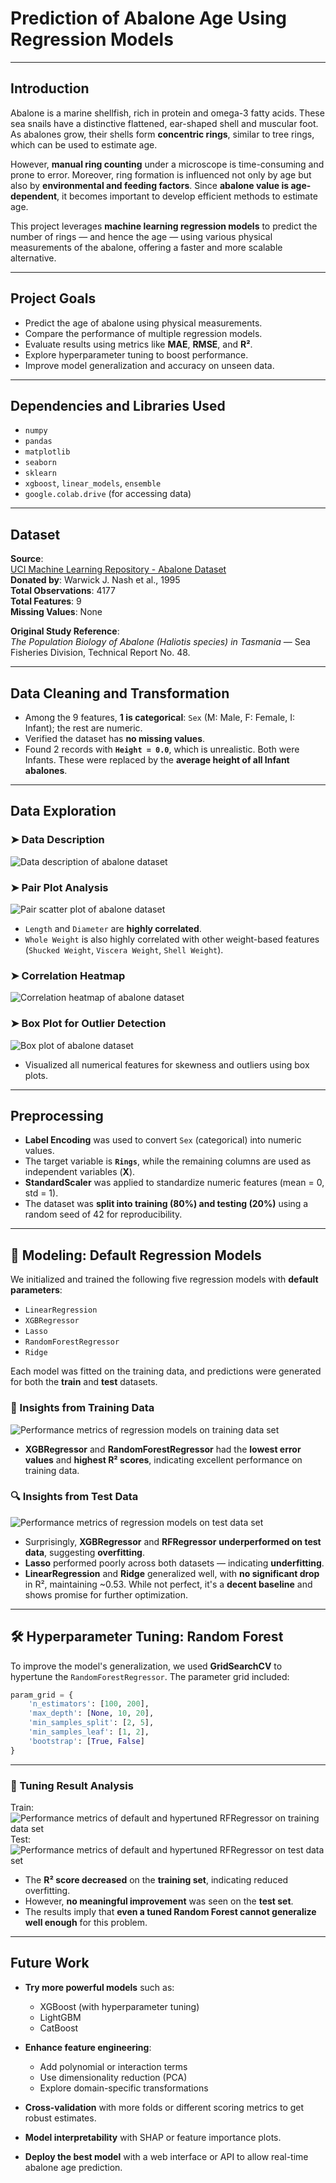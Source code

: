 # Prediction of Abalone Age Using Regression Models

---

## Introduction

Abalone is a marine shellfish, rich in protein and omega-3 fatty acids. These sea snails have a distinctive flattened, ear-shaped shell and muscular foot. As abalones grow, their shells form **concentric rings**, similar to tree rings, which can be used to estimate age.

However, **manual ring counting** under a microscope is time-consuming and prone to error. Moreover, ring formation is influenced not only by age but also by **environmental and feeding factors**. Since **abalone value is age-dependent**, it becomes important to develop efficient methods to estimate age.

This project leverages **machine learning regression models** to predict the number of rings — and hence the age — using various physical measurements of the abalone, offering a faster and more scalable alternative.

---

## Project Goals

- Predict the age of abalone using physical measurements.
- Compare the performance of multiple regression models.
- Evaluate results using metrics like **MAE**, **RMSE**, and **R²**.
- Explore hyperparameter tuning to boost performance.
- Improve model generalization and accuracy on unseen data.

---

## Dependencies and Libraries Used

- `numpy`
- `pandas`
- `matplotlib`
- `seaborn`
- `sklearn`
- `xgboost`, `linear_models`, `ensemble`
- `google.colab.drive` (for accessing data)

---

## Dataset

**Source**:  
[UCI Machine Learning Repository - Abalone Dataset](https://archive.ics.uci.edu/ml/datasets/Abalone)  
**Donated by**: Warwick J. Nash et al., 1995  
**Total Observations**: 4177  
**Total Features**: 9  
**Missing Values**: None

**Original Study Reference**:  
*The Population Biology of Abalone (Haliotis species) in Tasmania* — Sea Fisheries Division, Technical Report No. 48.

---

## Data Cleaning and Transformation

- Among the 9 features, **1 is categorical**: `Sex` (M: Male, F: Female, I: Infant); the rest are numeric.
- Verified the dataset has **no missing values**.
- Found 2 records with **`Height = 0.0`**, which is unrealistic. Both were Infants. These were replaced by the **average height of all Infant abalones**.

---

## Data Exploration

### ➤ Data Description
![Data description of abalone dataset](./images/data-statistics.png)

### ➤ Pair Plot Analysis
![Pair scatter plot of abalone dataset](./images/sns-pair-plot.png)

- `Length` and `Diameter` are **highly correlated**.
- `Whole Weight` is also highly correlated with other weight-based features (`Shucked Weight`, `Viscera Weight`, `Shell Weight`).

### ➤ Correlation Heatmap
![Correlation heatmap of abalone dataset](./images/correlation_matrix.png)

### ➤ Box Plot for Outlier Detection
![Box plot of abalone dataset](./images/box-plot.png)

- Visualized all numerical features for skewness and outliers using box plots.

---

## Preprocessing

- **Label Encoding** was used to convert `Sex` (categorical) into numeric values.
- The target variable is **`Rings`**, while the remaining columns are used as independent variables (**X**).
- **StandardScaler** was applied to standardize numeric features (mean = 0, std = 1).
- The dataset was **split into training (80%) and testing (20%)** using a random seed of 42 for reproducibility.

---

## 🤖 Modeling: Default Regression Models

We initialized and trained the following five regression models with **default parameters**:

- `LinearRegression`
- `XGBRegressor`
- `Lasso`
- `RandomForestRegressor`
- `Ridge`

Each model was fitted on the training data, and predictions were generated for both the **train** and **test** datasets.

### 🔎 Insights from Training Data

![Performance metrics of regression models on training data set](./images/train-metrics.png)

- **XGBRegressor** and **RandomForestRegressor** had the **lowest error values** and **highest R² scores**, indicating excellent performance on training data.

### 🔍 Insights from Test Data

![Performance metrics of regression models on test data set](./images/test-metrics.png)

- Surprisingly, **XGBRegressor** and **RFRegressor** **underperformed on test data**, suggesting **overfitting**.
- **Lasso** performed poorly across both datasets — indicating **underfitting**.
- **LinearRegression** and **Ridge** generalized well, with **no significant drop** in R², maintaining ~0.53. While not perfect, it's a **decent baseline** and shows promise for further optimization.

---

## 🛠️ Hyperparameter Tuning: Random Forest

To improve the model's generalization, we used **GridSearchCV** to hypertune the `RandomForestRegressor`. The parameter grid included:

```python
param_grid = {
    'n_estimators': [100, 200],
    'max_depth': [None, 10, 20],
    'min_samples_split': [2, 5],
    'min_samples_leaf': [1, 2],
    'bootstrap': [True, False]
}
```
---

### 🔬 Tuning Result Analysis
Train:
![Performance metrics of default and hypertuned RFRegressor on training data set](./images/train-rf-both.png)
Test:
![Performance metrics of default and hypertuned RFRegressor on test data set](./images/test-rf-both.png)

- The **R² score decreased** on the **training set**, indicating reduced overfitting.
- However, **no meaningful improvement** was seen on the **test set**.
- The results imply that **even a tuned Random Forest cannot generalize well enough** for this problem.

---

## Future Work

- **Try more powerful models** such as:
  - XGBoost (with hyperparameter tuning)
  - LightGBM
  - CatBoost

- **Enhance feature engineering**:
  - Add polynomial or interaction terms
  - Use dimensionality reduction (PCA)
  - Explore domain-specific transformations

- **Cross-validation** with more folds or different scoring metrics to get robust estimates.

- **Model interpretability** with SHAP or feature importance plots.

- **Deploy the best model** with a web interface or API to allow real-time abalone age prediction.



